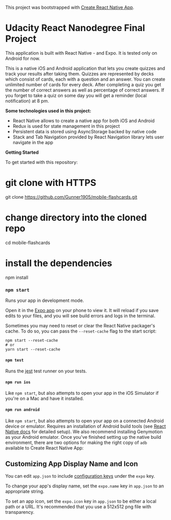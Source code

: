 This project was bootstrapped with [Create React Native App](https://github.com/react-community/create-react-native-app).

# **Udacity React Nanodegree Final Project**

This application is built with React Native - and Expo. It is tested only on Android for now.

This is a native iOS and Android application that lets you create quizzes and track your results after taking them. Quizzes are represented by decks which consist of cards, each with a question and an answer. You can create unlimited number of cards for every deck. After completing a quiz you get the number of correct answers as well as percentage of correct answers. If you forget to take a quiz on some day you will get a reminder (local notification) at 8 pm.

**Some technologies used in this project:** 
- React Native allows to create a native app for both iOS and Android
- Redux is used for state management in this project
- Persistent data is stored using AsyncStorage backed by native code
- Stack and Tab Navigation provided by React Navigation library lets user navigate in the app

**Getting Started**

To get started with this repository:

# git clone with HTTPS
git clone https://github.com/Gunner1905/mobile-flashcards.git

# change directory into the cloned repo
cd mobile-flashcards

# install the dependencies
npm install

### `npm start`

Runs your app in development mode.

Open it in the [Expo app](https://expo.io) on your phone to view it. It will reload if you save edits to your files, and you will see build errors and logs in the terminal.

Sometimes you may need to reset or clear the React Native packager's cache. To do so, you can pass the `--reset-cache` flag to the start script:

```
npm start --reset-cache
# or
yarn start --reset-cache
```

#### `npm test`

Runs the [jest](https://github.com/facebook/jest) test runner on your tests.

#### `npm run ios`

Like `npm start`, but also attempts to open your app in the iOS Simulator if you're on a Mac and have it installed.

#### `npm run android`

Like `npm start`, but also attempts to open your app on a connected Android device or emulator. Requires an installation of Android build tools (see [React Native docs](https://facebook.github.io/react-native/docs/getting-started.html) for detailed setup). We also recommend installing Genymotion as your Android emulator. Once you've finished setting up the native build environment, there are two options for making the right copy of `adb` available to Create React Native App:


## Customizing App Display Name and Icon

You can edit `app.json` to include [configuration keys](https://docs.expo.io/versions/latest/guides/configuration.html) under the `expo` key.

To change your app's display name, set the `expo.name` key in `app.json` to an appropriate string.

To set an app icon, set the `expo.icon` key in `app.json` to be either a local path or a URL. It's recommended that you use a 512x512 png file with transparency.

